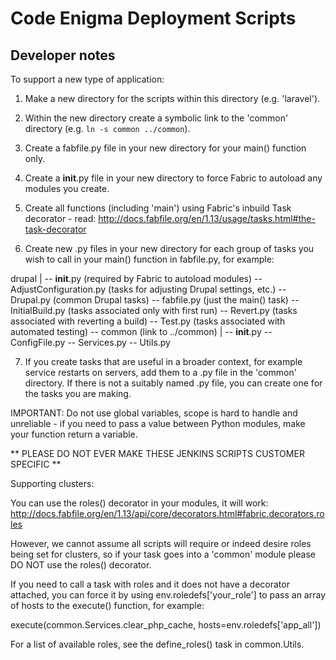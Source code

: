 # Code Enigma Deployment Scripts

## Developer notes

To support a new type of application:

1. Make a new directory for the scripts within this directory (e.g.
'laravel').

2. Within the new directory create a symbolic link to the 'common'
directory (e.g. `ln -s common ../common`).

3. Create a fabfile.py file in your new directory for your main() 
function only.

4. Create a __init__.py file in your new directory to force Fabric to
autoload any modules you create.

5. Create all functions (including 'main') using Fabric's inbuild Task
decorator - read: 
http://docs.fabfile.org/en/1.13/usage/tasks.html#the-task-decorator

6. Create new .py files in your new directory for each group of tasks
you wish to call in your main() function in fabfile.py, for example:

drupal
|
 -- __init__.py (required by Fabric to autoload modules)
 -- AdjustConfiguration.py (tasks for adjusting Drupal settings, etc.)
 -- Drupal.py (common Drupal tasks)
 -- fabfile.py (just the main() task)
 -- InitialBuild.py (tasks associated only with first run)
 -- Revert.py (tasks associated with reverting a build)
 -- Test.py (tasks associated with automated testing)
 -- common (link to ../common)
    |
     -- __init__.py
     -- ConfigFile.py
     -- Services.py
     -- Utils.py
     
7. If you create tasks that are useful in a broader context, for 
example service restarts on servers, add them to a .py file in the 
'common' directory. If there is not a suitably named .py file, you can
create one for the tasks you are making.

IMPORTANT: Do not use global variables, scope is hard to handle and 
unreliable - if you need to pass a value between Python modules, make
your function return a variable.


** PLEASE DO NOT EVER MAKE THESE JENKINS SCRIPTS CUSTOMER SPECIFIC **

Supporting clusters:

You can use the roles() decorator in your modules, it will work:
http://docs.fabfile.org/en/1.13/api/core/decorators.html#fabric.decorators.roles

However, we cannot assume all scripts will require or indeed desire 
roles being set for clusters, so if your task goes into a 'common' 
module please DO NOT use the roles() decorator.

If you need to call a task with roles and it does not have a decorator
attached, you can force it by using env.roledefs['your_role'] to pass
an array of hosts to the execute() function, for example:

execute(common.Services.clear_php_cache, hosts=env.roledefs['app_all'])

For a list of available roles, see the define_roles() task in 
common.Utils.

